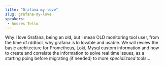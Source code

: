 ```yaml
---
title: "Grafana my love"
slug: grafana-my-love
speakers:
 - Andres Tello
---
```


Why I love Grafana, being an old, but I mean OLD monitoring tool user, from the time of rddtool, why grafana is lo lovable and usable. We will review the basic architecture for Prometheus, Loki, Mysql custom information and how to create and correlate the information to solve real time issues, as a starting poing before migrating (if needed) to more *specializaed* tools...